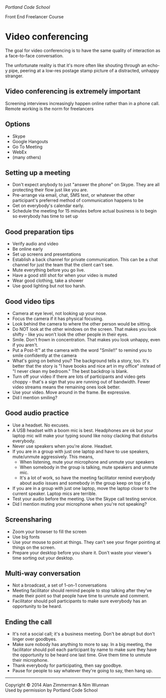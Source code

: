 *Portland Code School*

Front End Freelancer Course

Video conferencing
=====================================

The goal for video conferencing is to have the same quality of interaction as a face-to-face conversation.

The unfortunate reality is that it's more often like shouting through an echo-y pipe, peering at a low-res postage stamp picture of a distracted, unhappy stranger.

Video conferencing is extremely important
-------------------
Screening interviews increasingly happen online rather than in a phone call.
Remote working is the norm for freelancers

Options
-------
* Skype
* Google Hangouts
* Go To Meeting
* WebEx
* (many others)

Setting up a meeting
--------------------
* Don't expect anybody to just "answer the phone" on Skype. They are all protecting their flow just like you are.
* Pre-arrange via email, chat, SMS text, or whatever the other participant's  preferred method of communication happens to be
* Get on everybody's calendar early.
* Schedule the meeting for 15 minutes before actual business is to begin so everybody has time to set up

Good preparation tips
----------------
* Verify audio and video
* Be online early
* Set up screens and presentations
* Establish a back channel for private communication. This can be a chat channel for just the team that the client can't see.
* Mute everything before you go live.
* Have a good still shot for when your video is muted
* Wear good clothing, take a shower
* Use good lighting but not too harsh.

Good video tips
----------
* Camera at eye level, not looking up your nose.
* Focus the camera if it has physical focusing.
* Look behind the camera to where the other person would be sitting.
* Do NOT look at the other windows on the screen. That makes you look shifty - like you won't look the other people in their eyes.
* Smile. Don't frown in concentration. That makes you look unhappy, even if you aren't.
* Put a Post-It™ at the camera with the word "Smile!!" to remind you to smile confidently at the camera
* What's going on behind you? The background tells a story, too. It's better that the story is "I have books and nice art in my office" instead of "I never clean my bedroom." The best backdrop is blank. 
* Turn off your video if there are lots of participants and video gets choppy - that's a sign that you are running out of bandwidth. Fewer video streams means the remaining ones look better.
* Use your video. Move around in the frame. Be expressive.
* Did I mention smiling?


Good audio practice
-------------------
* Use a headset. No excuses. 
* A USB headset with a boom mic is best. Headphones are ok but your laptop mic will make your typing sound like noisy clacking that disturbs everybody.
* Never use speakers when you're alone. Headset.
* If you are in a group with just one laptop and have to use speakers, mute/unmute aggressively. This means, 
	* When listening, mute your microphone and unmute your speakers
	* When somebody in the group is talking, mute speakers and unmute mic.
	* It's a lot of work, so have the meeting facilitator remind everybody about audio issues and somebody in the group keep on top of it.
* If you are in a group with just one laptop, move the laptop closer to the current speaker. Laptop mics are terrible.
* Test your audio before the meeting. Use the Skype call testing service.
* Did I mention muting your microphone when you're not speaking?

Screensharing
-------------
* Zoom your browser to fill the screen
* Use big fonts
* Use your mouse to point at things. They can't see your finger pointing at things on the screen.
* Prepare your desktop before you share it. Don't waste your viewer's time sorting out your desktop.

Multi-way conversation
----------------------- 
* Not a broadcast, a set of 1-on-1 conversations
* Meeting facilitator should remind people to stop talking after they've made their point so that people have time to unmute and comment. 
* Facilitator should poll participants to make sure everybody has an opportunity to be heard.

Ending the call
---------------
* It's not a social call; it's a business meeting. Don't be abrupt but don't linger over goodbyes.
* Make sure nobody has anything to more to say. In a big meeting, the facilitator should poll each participant by name to make sure they have the opportunity to be heard one last time. Give them time to unmute their microphone.
* Thank everybody for participating, then say goodbye.
* Pause for people to say whatever they're going to say, then hang up.

<hr>
Copyright © 2014 Alan Zimmerman & Nìm Wunnan<br />
Used by permission by Portland Code School
